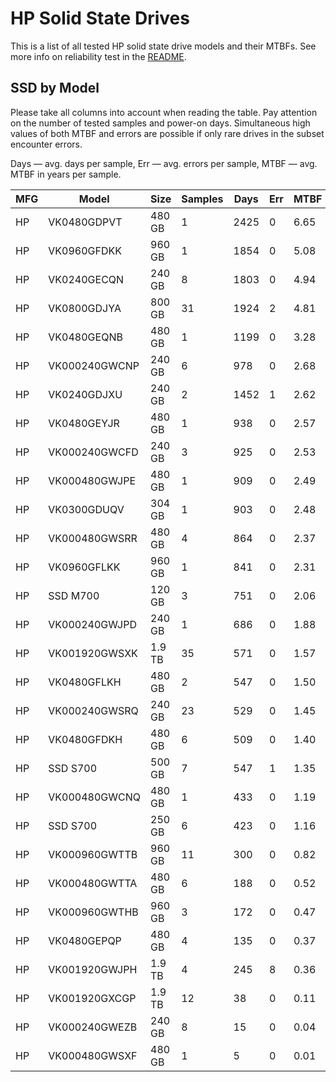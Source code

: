 HP Solid State Drives
=====================

This is a list of all tested HP solid state drive models and their MTBFs. See
more info on reliability test in the [README](https://github.com/linuxhw/EnterpriseDrive).

SSD by Model
------------

Please take all columns into account when reading the table. Pay attention on the
number of tested samples and power-on days. Simultaneous high values of both MTBF
and errors are possible if only rare drives in the subset encounter errors.

Days — avg. days per sample,
Err  — avg. errors per sample,
MTBF — avg. MTBF in years per sample.

| MFG       | Model              | Size   | Samples | Days  | Err   | MTBF |
|-----------|--------------------|--------|---------|-------|-------|------|
| HP        | VK0480GDPVT        | 480 GB | 1       | 2425  | 0     | 6.65   |
| HP        | VK0960GFDKK        | 960 GB | 1       | 1854  | 0     | 5.08   |
| HP        | VK0240GECQN        | 240 GB | 8       | 1803  | 0     | 4.94   |
| HP        | VK0800GDJYA        | 800 GB | 31      | 1924  | 2     | 4.81   |
| HP        | VK0480GEQNB        | 480 GB | 1       | 1199  | 0     | 3.28   |
| HP        | VK000240GWCNP      | 240 GB | 6       | 978   | 0     | 2.68   |
| HP        | VK0240GDJXU        | 240 GB | 2       | 1452  | 1     | 2.62   |
| HP        | VK0480GEYJR        | 480 GB | 1       | 938   | 0     | 2.57   |
| HP        | VK000240GWCFD      | 240 GB | 3       | 925   | 0     | 2.53   |
| HP        | VK000480GWJPE      | 480 GB | 1       | 909   | 0     | 2.49   |
| HP        | VK0300GDUQV        | 304 GB | 1       | 903   | 0     | 2.48   |
| HP        | VK000480GWSRR      | 480 GB | 4       | 864   | 0     | 2.37   |
| HP        | VK0960GFLKK        | 960 GB | 1       | 841   | 0     | 2.31   |
| HP        | SSD M700           | 120 GB | 3       | 751   | 0     | 2.06   |
| HP        | VK000240GWJPD      | 240 GB | 1       | 686   | 0     | 1.88   |
| HP        | VK001920GWSXK      | 1.9 TB | 35      | 571   | 0     | 1.57   |
| HP        | VK0480GFLKH        | 480 GB | 2       | 547   | 0     | 1.50   |
| HP        | VK000240GWSRQ      | 240 GB | 23      | 529   | 0     | 1.45   |
| HP        | VK0480GFDKH        | 480 GB | 6       | 509   | 0     | 1.40   |
| HP        | SSD S700           | 500 GB | 7       | 547   | 1     | 1.35   |
| HP        | VK000480GWCNQ      | 480 GB | 1       | 433   | 0     | 1.19   |
| HP        | SSD S700           | 250 GB | 6       | 423   | 0     | 1.16   |
| HP        | VK000960GWTTB      | 960 GB | 11      | 300   | 0     | 0.82   |
| HP        | VK000480GWTTA      | 480 GB | 6       | 188   | 0     | 0.52   |
| HP        | VK000960GWTHB      | 960 GB | 3       | 172   | 0     | 0.47   |
| HP        | VK0480GEPQP        | 480 GB | 4       | 135   | 0     | 0.37   |
| HP        | VK001920GWJPH      | 1.9 TB | 4       | 245   | 8     | 0.36   |
| HP        | VK001920GXCGP      | 1.9 TB | 12      | 38    | 0     | 0.11   |
| HP        | VK000240GWEZB      | 240 GB | 8       | 15    | 0     | 0.04   |
| HP        | VK000480GWSXF      | 480 GB | 1       | 5     | 0     | 0.01   |
